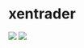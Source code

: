 # xentrader

<img src="https://github.com/jhersara/xentraderBot/blob/feature/login-ui/gui/img/snapchot/login_snap1.png">

<img src="https://github.com/jhersara/xentraderBot/blob/feature/login-ui/gui/img/snapchot/login_snap2.png">

